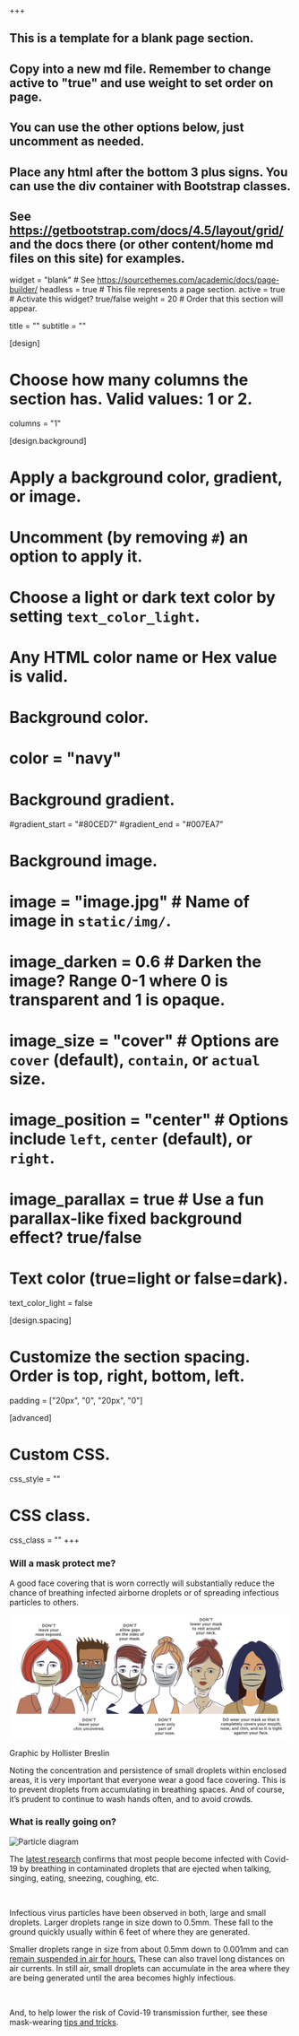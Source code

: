 +++

## This is a template for a blank page section.
## Copy into a new md file. Remember to change active to "true" and use weight to set order on page.
## You can use the other options below, just uncomment as needed.
## Place any html after the bottom 3 plus signs. You can use the div container with Bootstrap classes.
## See https://getbootstrap.com/docs/4.5/layout/grid/ and the docs there (or other content/home md files on this site) for examples.

widget = "blank"  # See https://sourcethemes.com/academic/docs/page-builder/
headless = true  # This file represents a page section.
active = true  # Activate this widget? true/false
weight = 20  # Order that this section will appear.

title = ""
subtitle = ""

[design]
  # Choose how many columns the section has. Valid values: 1 or 2.
  columns = "1"

[design.background]
  # Apply a background color, gradient, or image.
  #   Uncomment (by removing `#`) an option to apply it.
  #   Choose a light or dark text color by setting `text_color_light`.
  #   Any HTML color name or Hex value is valid.

  # Background color.
  # color = "navy"
  
  # Background gradient.
  #gradient_start = "#80CED7"
  #gradient_end = "#007EA7"
  
  # Background image.
  # image = "image.jpg"  # Name of image in `static/img/`.
  # image_darken = 0.6  # Darken the image? Range 0-1 where 0 is transparent and 1 is opaque.
  # image_size = "cover"  #  Options are `cover` (default), `contain`, or `actual` size.
  # image_position = "center"  # Options include `left`, `center` (default), or `right`.
  # image_parallax = true  # Use a fun parallax-like fixed background effect? true/false
  
  # Text color (true=light or false=dark).
  text_color_light = false

[design.spacing]
  # Customize the section spacing. Order is top, right, bottom, left.
  padding = ["20px", "0", "20px", "0"]

[advanced]
 # Custom CSS. 
 css_style = ""
 
 # CSS class.
 css_class = ""
+++

<div class="container-fluid">
  <div class="row align-items-center mt-4">
    <div class="col-xs-12 col-sm-12 col-md-4 col-lg-4 col-xl-4">
      <h3>Will a mask protect me?</h3>
      <p class="text-left">A good face covering that is worn correctly will substantially reduce the chance of breathing infected airborne droplets or of spreading infectious particles to others.</p>
    </div>
    <div class="col-xs-12 col-sm-12 col-md-8 col-lg-8 col-xl-8">
      <img class="img-fluid" src="https://github.com/dickansj/MasterYourPPE/blob/master/assets/images/home/maskhow.jpg?raw=true" alt="How to properly wear a mask">
      <p class="text-muted small">Graphic by Hollister Breslin</p>
    </div>
  </div> 
  <div class="row mt-4">
    <div class="col-xs-12 col-sm-12 col-md-12 col-lg-12 col-xl-12">
      <p class="text-left">Noting the concentration and persistence of small droplets within enclosed areas, it is very important that everyone wear a good face covering. This is to prevent droplets from accumulating in breathing spaces. And of course, it’s prudent to continue to wash hands often, and to avoid crowds.</p>
    </div>
  </div> 
  <div class="row mt-4">
    <div class="col-xs-12 col-sm-12 col-md-12 col-lg-12 col-xl-12">
      <h3>What is really going on?</h3>
    </div>
  <div class="row">
    <div class="col-xs-12 col-sm-12 col-md-12 col-lg-12 col-xl-12">
      <img class="img-fluid" src="https://i.imgur.com/ZxVItVB.png" alt="Particle diagram">
      <p class="text-left">The <a href="https://www.nytimes.com/2020/08/11/health/coronavirus-aerosols-indoors.html" target="_blank">latest research</a> confirms that most people become infected with Covid-19 by breathing in contaminated droplets that are ejected when talking, singing, eating, sneezing, coughing, etc.</p>
      <br>
      <p class="text-left">Infectious virus particles have been observed in both, large and small droplets. Larger droplets range in size down to 0.5mm. These fall to the ground quickly usually within 6 feet of where they are generated.</p>
    </div>
  </div> 
  <div class="row">
    <div class="col-xs-12 col-sm-12 col-md-12 col-lg-12 col-xl-12">
      <p class="text-left">Smaller droplets range in size from about 0.5mm down to 0.001mm and can <a href="https://economictimes.indiatimes.com/news/science/coronavirus-can-travel-up-to-8-metres-from-exhalation-linger-in-air-for-hours-mit-scientist-says/articleshow/74928356.cms?from=mdr" target="_blank">remain suspended in air for hours.</a> These can also travel long distances on air currents.  In still air, small droplets can accumulate in the area where they are being generated until the area becomes highly infectious.</p>
      <br>
      <p class="text-left">And, to help lower the risk of Covid-19 transmission further, see these mask-wearing <a href="https://www.masteryourppe.com/tips">tips and tricks</a>.</p>
    </div>
  </div> 

</div>
